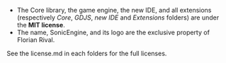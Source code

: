 * The Core library, the game engine, the new IDE, and all extensions (respectively *Core*, *GDJS*, *new IDE* and *Extensions* folders) are under the **MIT license**.
* The name, SonicEngine, and its logo are the exclusive property of Florian Rival.

See the license.md in each folders for the full licenses.
